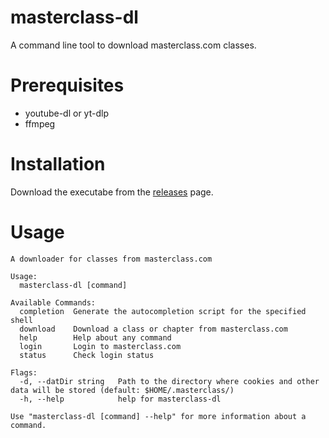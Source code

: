 # masterclass-dl

A command line tool to download masterclass.com classes.

# Prerequisites

- youtube-dl or yt-dlp
- ffmpeg

# Installation

Download the executabe from the [releases](https://github.com/RythenGlyth/masterclass-dl/releases) page.

# Usage

```
A downloader for classes from masterclass.com

Usage:
  masterclass-dl [command]

Available Commands:
  completion  Generate the autocompletion script for the specified shell
  download    Download a class or chapter from masterclass.com
  help        Help about any command
  login       Login to masterclass.com
  status      Check login status

Flags:
  -d, --datDir string   Path to the directory where cookies and other data will be stored (default: $HOME/.masterclass/)
  -h, --help            help for masterclass-dl

Use "masterclass-dl [command] --help" for more information about a command.
```

